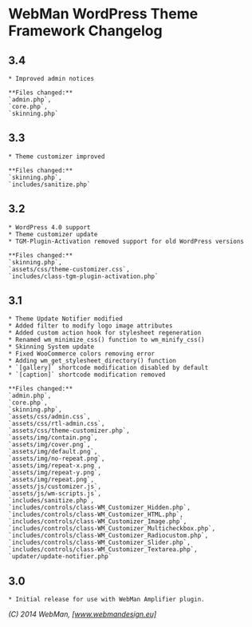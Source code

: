 # WebMan WordPress Theme Framework Changelog

## 3.4

	* Improved admin notices

	**Files changed:**
	`admin.php`,
	`core.php`,
	`skinning.php`


## 3.3

	* Theme customizer improved

	**Files changed:**
	`skinning.php`,
	`includes/sanitize.php`


## 3.2

	* WordPress 4.0 support
	* Theme customizer update
	* TGM-Plugin-Activation removed support for old WordPress versions

	**Files changed:**
	`skinning.php`,
	`assets/css/theme-customizer.css`,
	`includes/class-tgm-plugin-activation.php`


## 3.1

	* Theme Update Notifier modified
	* Added filter to modify logo image attributes
	* Added custom action hook for stylesheet regeneration
	* Renamed wm_minimize_css() function to wm_minify_css()
	* Skinning System update
	* Fixed WooCommerce colors removing error
	* Adding wm_get_stylesheet_directory() function
	* `[gallery]` shortcode modification disabled by default
	* `[caption]` shortcode modification removed

	**Files changed:**
	`admin.php`,
	`core.php`,
	`skinning.php`,
	`assets/css/admin.css`,
	`assets/css/rtl-admin.css`,
	`assets/css/theme-customizer.php`,
	`assets/img/contain.png`,
	`assets/img/cover.png`,
	`assets/img/default.png`,
	`assets/img/no-repeat.png`,
	`assets/img/repeat-x.png`,
	`assets/img/repeat-y.png`,
	`assets/img/repeat.png`,
	`assets/js/customizer.js`,
	`assets/js/wm-scripts.js`,
	`includes/sanitize.php`,
	`includes/controls/class-WM_Customizer_Hidden.php`,
	`includes/controls/class-WM_Customizer_HTML.php`,
	`includes/controls/class-WM_Customizer_Image.php`,
	`includes/controls/class-WM_Customizer_Multicheckbox.php`,
	`includes/controls/class-WM_Customizer_Radiocustom.php`,
	`includes/controls/class-WM_Customizer_Slider.php`,
	`includes/controls/class-WM_Customizer_Textarea.php`,
	`updater/update-notifier.php`


## 3.0

	* Initial release for use with WebMan Amplifier plugin.


*(C) 2014 WebMan, [www.webmandesign.eu]*